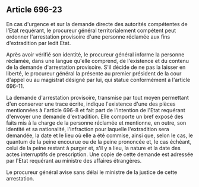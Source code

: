 Article 696-23
----
En cas d'urgence et sur la demande directe des autorités compétentes de l'Etat
requérant, le procureur général territorialement compétent peut ordonner
l'arrestation provisoire d'une personne réclamée aux fins d'extradition par
ledit Etat.

Après avoir vérifié son identité, le procureur général informe la personne
réclamée, dans une langue qu'elle comprend, de l'existence et du contenu de la
demande d'arrestation provisoire. S'il décide de ne pas la laisser en liberté,
le procureur général la présente au premier président de la cour d'appel ou au
magistrat désigné par lui, qui statue conformément à l'article 696-11.

La demande d'arrestation provisoire, transmise par tout moyen permettant d'en
conserver une trace écrite, indique l'existence d'une des pièces mentionnées à
l'article 696-8 et fait part de l'intention de l'Etat requérant d'envoyer une
demande d'extradition. Elle comporte un bref exposé des faits mis à la charge de
la personne réclamée et mentionne, en outre, son identité et sa nationalité,
l'infraction pour laquelle l'extradition sera demandée, la date et le lieu où
elle a été commise, ainsi que, selon le cas, le quantum de la peine encourue ou
de la peine prononcée et, le cas échéant, celui de la peine restant à purger et,
s'il y a lieu, la nature et la date des actes interruptifs de prescription. Une
copie de cette demande est adressée par l'Etat requérant au ministre des
affaires étrangères.

Le procureur général avise sans délai le ministre de la justice de cette
arrestation.

